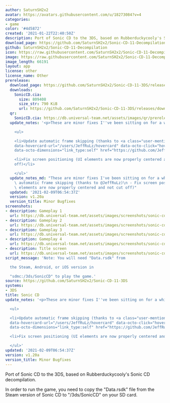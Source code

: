 ```yaml
---
author: SaturnSH2x2
avatar: https://avatars.githubusercontent.com/u/18273084?v=4
categories:
- game
color: '#4d5872'
created: '2021-01-22T22:40:50Z'
description: Port of Sonic CD to the 3DS, based on Rubberduckycooly's Sonic CD decompilation
download_page: https://github.com/SaturnSH2x2/Sonic-CD-11-Decompilation/releases
github: SaturnSH2x2/Sonic-CD-11-Decompilation
icon: https://raw.githubusercontent.com/SaturnSH2x2/Sonic-CD-11-Decompilation/master/resources/48x48.png
image: https://raw.githubusercontent.com/SaturnSH2x2/Sonic-CD-11-Decompilation/master/resources/banner.png
image_length: 66191
layout: app
license: other
license_name: Other
prerelease:
  download_page: https://github.com/SaturnSH2x2/Sonic-CD-11-3DS/releases/tag/v1.20a
  downloads:
    SonicCD.cia:
      size: 809408
      size_str: 790 KiB
      url: https://github.com/SaturnSH2x2/Sonic-CD-11-3DS/releases/download/v1.20a/SonicCD.cia
  qr:
    SonicCD.cia: https://db.universal-team.net/assets/images/qr/prerelease/soniccd.cia.png
  update_notes: '<p>These are minor fixes I''ve been sitting on for a while:</p>

    <ul>

    <li>Update automatic frame skipping (thanks to <a class="user-mention" data-hovercard-type="user"
    data-hovercard-url="/users/JeffRuLz/hovercard" data-octo-click="hovercard-link-click"
    data-octo-dimensions="link_type:self" href="https://github.com/JeffRuLz">@JeffRuLz</a>)</li>

    <li>Fix screen positioning (UI elements are now properly centered and not cut
    off)</li>

    </ul>'
  update_notes_md: "These are minor fixes I've been sitting on for a while:\n - Update\
    \ automatic frame skipping (thanks to @JeffRuLz)\n - Fix screen positioning (UI\
    \ elements are now properly centered and not cut off)"
  updated: '2021-02-09T06:54:37Z'
  version: v1.20a
  version_title: Minor Bugfixes
screenshots:
- description: Gameplay 1
  url: https://db.universal-team.net/assets/images/screenshots/sonic-cd/gameplay-1.png
- description: Gameplay 2
  url: https://db.universal-team.net/assets/images/screenshots/sonic-cd/gameplay-2.png
- description: Gameplay 3
  url: https://db.universal-team.net/assets/images/screenshots/sonic-cd/gameplay-3.png
- description: Gameplay 4
  url: https://db.universal-team.net/assets/images/screenshots/sonic-cd/gameplay-4.png
- description: Title screen
  url: https://db.universal-team.net/assets/images/screenshots/sonic-cd/title-screen.png
script_message: 'Note: You will need "Data.rsdk" from

  the Steam, Android, or iOS version in

  "sdmc:/3ds/SonicCD" to play the game.'
source: https://github.com/SaturnSH2x2/Sonic-CD-11-3DS
systems:
- 3DS
title: Sonic CD
update_notes: '<p>These are minor fixes I''ve been sitting on for a while:</p>

  <ul>

  <li>Update automatic frame skipping (thanks to <a class="user-mention" data-hovercard-type="user"
  data-hovercard-url="/users/JeffRuLz/hovercard" data-octo-click="hovercard-link-click"
  data-octo-dimensions="link_type:self" href="https://github.com/JeffRuLz">@JeffRuLz</a>)</li>

  <li>Fix screen positioning (UI elements are now properly centered and not cut off)</li>

  </ul>'
updated: '2021-02-09T06:54:37Z'
version: v1.20a
version_title: Minor Bugfixes
---
```

Port of Sonic CD to the 3DS, based on Rubberduckycooly's Sonic CD decompilation.

In order to run the game, you need to copy the "Data.rsdk" file from the Steam version of Sonic CD to "/3ds/SonicCD" on your SD card.